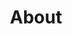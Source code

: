 ---
description: "Learn about Tejal Shinde - the Art Director and Fashion Model behind the lens. Discover her unique style, experience, and passion for creative expression."
layout: "about"
menu:
  navigation:
    weight: 2
resources:
  - src: "assets/about.jpg"
    title: "Tejal Shinde"
  - src: "assets/video-1/video-1-poster.jpg"
    title: "Tejal Shinde's intro video poster"
sitemap:
  changefreq: "monthly"
  priority: 0.8
title: "About"
---